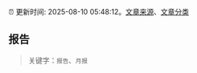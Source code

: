 :alarm_clock: 更新时间: 2025-08-10 05:48:12。[文章来源](/README.md)、[文章分类](/TAGS.md)

## 报告


> 关键字：`报告`、`月报`



